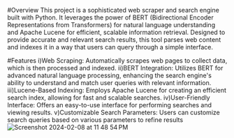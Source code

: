 #Overview
This project is a sophisticated web scraper and search engine built with Python. It leverages the power of BERT (Bidirectional Encoder Representations from Transformers) for natural language understanding and Apache Lucene for efficient, scalable information retrieval. Designed to provide accurate and relevant search results, this tool parses web content and indexes it in a way that users can query through a simple interface.

#Features
i)Web Scraping: Automatically scrapes web pages to collect data, which is then processed and indexed.
ii)BERT Integration: Utilizes BERT for advanced natural language processing, enhancing the search engine's ability to understand and match user queries with relevant information.
iii)Lucene-Based Indexing: Employs Apache Lucene for creating an efficient search index, allowing for fast and scalable searches.
iv)User-Friendly Interface: Offers an easy-to-use interface for performing searches and viewing results.
v)Customizable Search Parameters: Users can customize search queries based on various parameters to refine results
![Screenshot 2024-02-08 at 11 48 54 PM](https://github.com/Akashdeepsaha03/PythonWebScrapy/assets/32903016/a02f9cc3-7c0b-491f-b619-58bda5c716bb)
